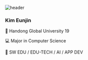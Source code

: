 ![header](https://capsule-render.vercel.app/api?type=soft&color=#ffe8ee&height=300&section=header&text=eunjin&fontSize=90)

<h3> Kim Eunjin </h3>

🏫 Handong Global University 19 

💻 Major in Computer Science

💭 SW EDU / EDU-TECH / AI / APP DEV



<!---
gracentruth/gracentruth is a ✨ special ✨ repository because its `README.md` (this file) appears on your GitHub profile.
You can click the Preview link to take a look at your changes.
--->
